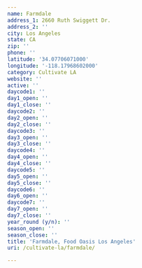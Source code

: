 ```yaml
---
name: Farmdale
address_1: 2660 Ruth Swiggett Dr.
address_2: ''
city: Los Angeles
state: CA
zip: ''
phone: ''
latitude: '34.07706071000'
longitude: '-118.17968602000'
category: Cultivate LA
website: ''
active: ''
daycode1: ''
day1_open: ''
day1_close: ''
daycode2: ''
day2_open: ''
day2_close: ''
daycode3: ''
day3_open: ''
day3_close: ''
daycode4: ''
day4_open: ''
day4_close: ''
daycode5: ''
day5_open: ''
day5_close: ''
daycode6: ''
day6_open: ''
daycode7: ''
day7_open: ''
day7_close: ''
year_round (y/n): ''
season_open: ''
season_close: ''
title: 'Farmdale, Food Oasis Los Angeles'
uri: /cultivate-la/farmdale/

---
```

